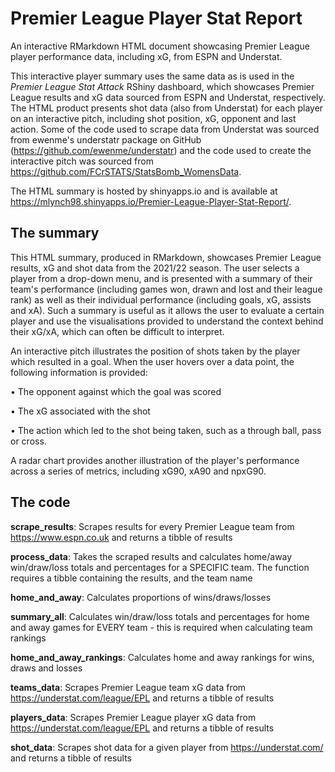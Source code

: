 # Premier League Player Stat Report
An interactive RMarkdown HTML document showcasing Premier League player performance data, including xG, from ESPN and Understat. 

This interactive player summary uses the same data as is used in the _Premier League Stat Attack_ RShiny dashboard, which showcases Premier League results and xG data sourced from ESPN and Understat, respectively. The HTML product presents shot data (also from Understat) for each player on an interactive pitch, including shot position, xG, opponent and last action. Some of the code used to scrape data from Understat was sourced from ewenme's understatr package on GitHub (https://github.com/ewenme/understatr) and the code used to create the interactive pitch was sourced from https://github.com/FCrSTATS/StatsBomb_WomensData.

The HTML summary is hosted by shinyapps.io and is available at https://mlynch98.shinyapps.io/Premier-League-Player-Stat-Report/.

## The summary

This HTML summary, produced in RMarkdown, showcases Premier League results, xG and shot data from the 2021/22 season. The user selects a player from a drop-down menu, and is presented with a summary of their team's performance (including games won, drawn and lost and their league rank) as well as their individual performance (including goals, xG, assists and xA). Such a summary is useful as it allows the user to evaluate a certain player and use the visualisations provided to understand the context behind their xG/xA, which can often be difficult to interpret.

An interactive pitch illustrates the position of shots taken by the player which resulted in a goal. When the user hovers over a data point, the following information is provided:

•	The opponent against which the goal was scored

• The xG associated with the shot

• The action which led to the shot being taken, such as a through ball, pass or cross.

A radar chart provides another illustration of the player's performance across a series of metrics, including xG90, xA90 and npxG90.

## The code

**scrape_results**:
Scrapes results for every Premier League team from https://www.espn.co.uk and returns a tibble of results

**process_data**:
Takes the scraped results and calculates home/away win/draw/loss totals and percentages for a SPECIFIC team. The function requires a tibble containing the results, and the team name

**home_and_away**:
Calculates proportions of wins/draws/losses

**summary_all**:
Calculates win/draw/loss totals and percentages for home and away games for EVERY team - this is required when calculating team rankings

**home_and_away_rankings**:
Calculates home and away rankings for wins, draws and losses

**teams_data**:
Scrapes Premier League team xG data from https://understat.com/league/EPL and returns a tibble of results

**players_data**:
Scrapes Premier League player xG data from https://understat.com/league/EPL and returns a tibble of results

**shot_data**:
Scrapes shot data for a given player from https://understat.com/ and returns a tibble of results
